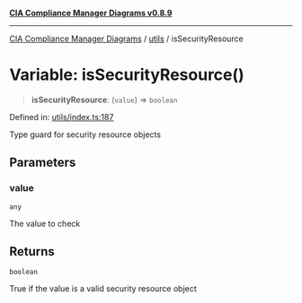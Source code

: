 [**CIA Compliance Manager Diagrams v0.8.9**](../../README.md)

***

[CIA Compliance Manager Diagrams](../../modules.md) / [utils](../README.md) / isSecurityResource

# Variable: isSecurityResource()

> **isSecurityResource**: (`value`) => `boolean`

Defined in: [utils/index.ts:187](https://github.com/Hack23/cia-compliance-manager/blob/e1ae27dd41c4ccea8a13cdec993022242a97dce3/src/utils/index.ts#L187)

Type guard for security resource objects

## Parameters

### value

`any`

The value to check

## Returns

`boolean`

True if the value is a valid security resource object
